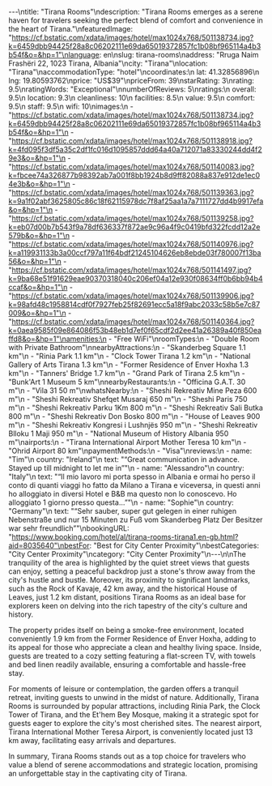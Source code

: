 ---\ntitle: "Tirana Rooms"\ndescription: "Tirana Rooms emerges as a serene haven for travelers seeking the perfect blend of comfort and convenience in the heart of Tirana."\nfeaturedImage: "https://cf.bstatic.com/xdata/images/hotel/max1024x768/501138734.jpg?k=6459dbb94425f28a8c06202111e69da65019372857fc1b08bf965114a4b3b54f&o=&hp=1"\nlanguage: en\nslug: tirana-rooms\naddress: "Rruga Naim Frashëri 22, 1023 Tirana, Albania"\ncity: "Tirana"\nlocation: "Tirana"\naccommodationType: "hotel"\ncoordinates:\n  lat: 41.32856896\n  lng: 19.80593762\nprice: "US$39"\npriceFrom: 39\nstarRating: 3\nrating: 9.5\nratingWords: "Exceptional"\nnumberOfReviews: 5\nratings:\n  overall: 9.5\n  location: 9.3\n  cleanliness: 10\n  facilities: 8.5\n  value: 9.5\n  comfort: 9.5\n  staff: 9.5\n  wifi: 10\nimages:\n  - "https://cf.bstatic.com/xdata/images/hotel/max1024x768/501138734.jpg?k=6459dbb94425f28a8c06202111e69da65019372857fc1b08bf965114a4b3b54f&o=&hp=1"\n  - "https://cf.bstatic.com/xdata/images/hotel/max1024x768/501138918.jpg?k=4fd095f3df5a35c2df1fc016d1095857ddd64a40a712071a83330244dd4f29e3&o=&hp=1"\n  - "https://cf.bstatic.com/xdata/images/hotel/max1024x768/501140083.jpg?k=fbcee74a326877b98392ab7a001f8bb1924b8d9ff82088a837e912de1ec04e3b&o=&hp=1"\n  - "https://cf.bstatic.com/xdata/images/hotel/max1024x768/501139363.jpg?k=9a1f02abf3625805c86c18f62115978dc7f8af25aa1a7a7111727dd4b9917efa&o=&hp=1"\n  - "https://cf.bstatic.com/xdata/images/hotel/max1024x768/501139258.jpg?k=eb07d00b7b543f9a78df636337f872ae9c96a4f9c0419bfd322fcdd12a2e579b&o=&hp=1"\n  - "https://cf.bstatic.com/xdata/images/hotel/max1024x768/501140976.jpg?k=a119931133b3a00ccf797a11f64bdf21245104626eb8ebde03f780007f13ba56&o=&hp=1"\n  - "https://cf.bstatic.com/xdata/images/hotel/max1024x768/501141497.jpg?k=9ba68e51f91629eae90370318040c206ef04a12e930f08634ff0b6bb94b4ccaf&o=&hp=1"\n  - "https://cf.bstatic.com/xdata/images/hotel/max1024x768/501139906.jpg?k=98afd48c1958814cdf0f7927feb25f82691ecc5a18f9abc2033c58b5e7c87009&o=&hp=1"\n  - "https://cf.bstatic.com/xdata/images/hotel/max1024x768/501140364.jpg?k=0aea9585f09e864086f53b48eb1d7ef0f65cdf2d2ee41a26389a40f850eaffd8&o=&hp=1"\namenities:\n  - "Free WiFi"\nroomTypes:\n  - "Double Room with Private Bathroom"\nnearbyAttractions:\n  - "Skanderbeg Square 1.1 km"\n  - "Rinia Park 1.1 km"\n  - "Clock Tower Tirana 1.2 km"\n  - "National Gallery of Arts Tirana 1.3 km"\n  - "Former Residence of Enver Hoxha 1.3 km"\n  - "Tanners' Bridge 1.7 km"\n  - "Grand Park of Tirana 2.5 km"\n  - "Bunk'Art 1 Museum 5 km"\nnearbyRestaurants:\n  - "Officina G.A.T. 30 m"\n  - "Vila 31 50 m"\nwhatsNearby:\n  - "Sheshi Rekreativ Mine Peza 600 m"\n  - "Sheshi Rekreativ Shefqet Musaraj 650 m"\n  - "Sheshi Paris 750 m"\n  - "Sheshi Rekreativ Parku 1Km 800 m"\n  - "Sheshi Rekreativ Sali Butka 800 m"\n  - "Sheshi Rekreativ Don Bosko 800 m"\n  - "House of Leaves 900 m"\n  - "Sheshi Rekreativ Kongresi i Lushnjës 950 m"\n  - "Sheshi Rekreativ Blloku 1 Maji 950 m"\n  - "National Museum of History Albania 950 m"\nairports:\n  - "Tirana International Airport Mother Teresa 10 km"\n  - "Ohrid Airport 80 km"\npaymentMethods:\n  - "Visa"\nreviews:\n  - name: "Tim"\n    country: "Ireland"\n    text: "“Great communication in advance. Stayed up till midnight to let me in”"\n  - name: "Alessandro"\n    country: "Italy"\n    text: "“Il mio lavoro mi porta spesso in Albania e ormai ho perso il conto di quanti viaggi ho fatto da Milano a Tirana e viceversa, in questi anni ho alloggiato in diversi Hotel e B&B ma questo non lo conoscevo. Ho alloggiato 1 giorno presso questa...”"\n  - name: "Sophie"\n    country: "Germany"\n    text: "“Sehr sauber, super gut gelegen in einer ruhigen Nebenstraße und nur 15 Minuten zu Fuß vom Skanderbeg Platz
Der Besitzer war sehr freundlich”"\nbookingURL: "https://www.booking.com/hotel/al/tirana-rooms-tirana1.en-gb.html?aid=8035640"\nbestFor: "Best for City Center Proximity"\nbestCategories: "City Center Proximity"\ncategory: "City Center Proximity"\n---\n\nThe tranquility of the area is highlighted by the quiet street views that guests can enjoy, setting a peaceful backdrop just a stone's throw away from the city's hustle and bustle. Moreover, its proximity to significant landmarks, such as the Rock of Kavaje, 42 km away, and the historical House of Leaves, just 1.2 km distant, positions Tirana Rooms as an ideal base for explorers keen on delving into the rich tapestry of the city's culture and history.

The property prides itself on being a smoke-free environment, located conveniently 1.9 km from the Former Residence of Enver Hoxha, adding to its appeal for those who appreciate a clean and healthy living space. Inside, guests are treated to a cozy setting featuring a flat-screen TV, with towels and bed linen readily available, ensuring a comfortable and hassle-free stay.

For moments of leisure or contemplation, the garden offers a tranquil retreat, inviting guests to unwind in the midst of nature. Additionally, Tirana Rooms is surrounded by popular attractions, including Rinia Park, the Clock Tower of Tirana, and the Et'hem Bey Mosque, making it a strategic spot for guests eager to explore the city's most cherished sites. The nearest airport, Tirana International Mother Teresa Airport, is conveniently located just 13 km away, facilitating easy arrivals and departures.

In summary, Tirana Rooms stands out as a top choice for travelers who value a blend of serene accommodations and strategic location, promising an unforgettable stay in the captivating city of Tirana.